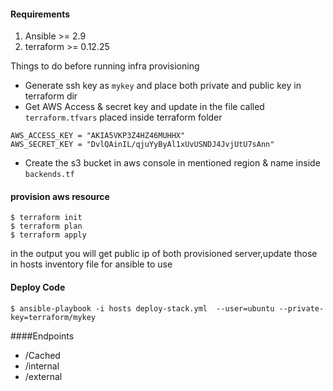 #### Requirements
1. Ansible >= 2.9
2. terraform >= 0.12.25

Things to do before running infra provisioning
* Generate ssh key as `mykey` and place both private and public key in terraform dir
* Get AWS Access & secret key and update in the file called `terraform.tfvars` placed inside terraform folder

```
AWS_ACCESS_KEY = "AKIA5VKP3Z4HZ46MUHHX"
AWS_SECRET_KEY = "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"

```
* Create the s3 bucket in aws console in mentioned region & name inside `backends.tf`


#### provision aws resource
```
$ terraform init
$ terraform plan
$ terraform apply
```
in the output you will get public ip of both provisioned server,update those in hosts inventory file for ansible to use

#### Deploy Code
```
$ ansible-playbook -i hosts deploy-stack.yml  --user=ubuntu --private-key=terraform/mykey
```
####Endpoints
* /Cached
* /internal
* /external